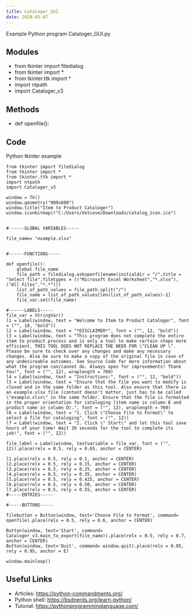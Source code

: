 ```yaml
---
title: Cataloger_GUI
date: 2020-05-07
---
```

Example Python program Cataloger_GUI.py

## Modules

* from tkinter import filedialog
* from tkinter import *
* from tkinter.ttk import *
* import ntpath
* import Cataloger_v3

## Methods

* def openfile():

## Code

Python tkinter example

    from tkinter import filedialog
    from tkinter import *
    from tkinter.ttk import *
    import ntpath
    import Cataloger_v3
    
    window = Tk()
    window.geometry("800x600")
    window.title("Item to Product Cataloger")
    window.iconbitmap(r"C:/Users/Vetcove/Downloads/catalog_icon.ico")
    
    
    #------GLOBAL VARIABLES-----
    
    file_name= "example.xlsx"
    
    
    #------FUNCTIONS-----
    
    def openfile():
    	global file_name
    	file_path = filedialog.askopenfilename(initialdir = "/",title = "Select file",filetypes = (("Microsoft Excel Worksheet","*.xlsx"),("All Files","*.*")))
    	list_of_path_values = file_path.split("/")
    	file_name = list_of_path_values[len(list_of_path_values)-1]
    	file_var.set(file_name)
    
    #------LABELS-----
    file_var = StringVar()
    l1 = Label(window, text = "Welcome to Item to Product Cataloger", font = ("", 18, "bold"))
    l2 = Label(window, text = "*DISCLAIMER*", font = ("", 12, "bold"))
    l3 = Label(window, text = "This program does not complete the entire item to product process and is only a tool to make certain steps more efficient. THIS TOOL DOES NOT REPLACE THE NEED FOR \"CLEAN UP \". Please be sure to check over any changes and make any necessary changes. Also be sure to make a copy of the original file in case of any undesireable outcomes. See Source Code for more information about what the program can/cannot do. Always open for improvements! Thank You!", font = ("", 12), wraplength = 760)
    l4 = Label(window, text = "Instructions:", font = ("", 12, "bold"))
    l5 = Label(window, text = "Ensure that the file you want to modify is closed and in the same folder as this tool. Also ensure that there is an example.xlsx file (content doesn't matter, just has to be called \"example.xlsx\" in the same folder. Ensure that the file is formatted in the proper orientation for cataloging (item name in column B and product name in column D).", font = ("", 12), wraplength = 760)
    l6 = Label(window, text = "1. Click \"Choose File to Format\" to select a file for cataloging", font = ("", 12))
    l7 = Label(window, text = "2. Click \" Start\" and let this tool save hours of your time! Wait 30 seconds for the tool to complete its job!", font = ("", 12))
    
    file_label = Label(window, textvariable = file_var, font = ("", 12)).place(relx = 0.5, rely = 0.65, anchor = CENTER)
    
    l1.place(relx = 0.5, rely = 0.1, anchor = CENTER)
    l2.place(relx = 0.5, rely = 0.15, anchor = CENTER)
    l3.place(relx = 0.5, rely = 0.25, anchor = CENTER)
    l4.place(relx = 0.5, rely = 0.35, anchor = CENTER)
    l5.place(relx = 0.5, rely = 0.425, anchor = CENTER)
    l6.place(relx = 0.5, rely = 0.50, anchor = CENTER)
    l7.place(relx = 0.5, rely = 0.55, anchor = CENTER)
    #-----ENTRIES-----
    
    #-----BUTTONS-----
    
    filebutton = Button(window, text='Choose File to Format', command= openfile).place(relx = 0.5, rely = 0.6, anchor = CENTER)
    
    Button(window, text='Start', command= Cataloger_v3.main_to_export(file_name)).place(relx = 0.5, rely = 0.7, anchor = CENTER)
    Button(window, text='Quit', command= window.quit).place(relx = 0.95, rely = 0.95, anchor = E)
    
    window.mainloop()

## Useful Links

- Articles: https://python-commandments.org/
- Python shell: https://bsdnerds.org/learn-python/
- Tutorial: https://pythonprogramminglanguage.com/
